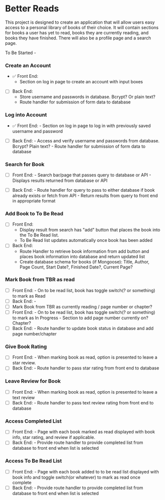 # Better Reads

This  project is designed to create an application that will allow users easy access to a  personal library of books of their choice. It will contain sections for books a user has yet to read, books they are currently reading, and books they have finished. There will also be a profile page and a search page. 

To Be Started - 
### Create an Account
 -  ✅ Front End:
    - Section on log in page to create an account with input boxes
 - [ ] Back End: 
    - Store username and passwords in database. Bcrypt? Or plain text? 
    - Route handler for submission of form data to database 

### Log into Account 
- ✅ Front End:
        - Section on log in page to log in with previously saved username and password
- [ ] Back End: 
        - Access and verify username and passwords from database. Bcrypt? Plain text? 
        - Route handler for submission of form data to database 

    
### Search for Book
 - [ ] Front End:
        - Search bar/page that passes query to database or API 
        - Displays results returned from database or API
 - [ ] Back End:
        - Route handler for query to pass to either database if book already exists or fetch from API
        - Return results from query to front end in appropriate format


### Add Book to To Be Read

- [ ] Front End:
     - Display result from search has "add" button that places the book into the To Be Read list.
     - To Be Read list updates automatically once book has been added
- [ ] Back End:
     - Route Handler to retrieve book information from add button and places book information into database and return updated list
     - Create database schema for books (if Mongoose): Title, Author, Page Count, Start Date?, Finished Date?, Current Page?

### Mark Book from TBR as read
- [ ] Front End:
      - On to be read list, book has toggle switch(? or something) to mark as Read
- [ ] Back End:
      - 
- [ ] Mark Book from TBR as currently reading / page number or chapter?
- [ ] Front End:
      - On to be read list, book has toggle switch(? or something) to mark as In Progress
      - Section to add page number currently on? Chapter? 
- [ ] Back End:
      - Route handler to update book status in database and add page number/chapter

### Give Book Rating
 - [ ] Front End:
        - When marking book as read, option is presented to leave a star review. 
 - [ ] Back End:
        - Route handler to pass star rating from front end to database 

### Leave Review for Book
 - [ ] Front End:
        - When marking book as read, option is presented to leave a text review
 - [ ] Back End:
        - Route handler to pass text review rating from front end to database 

  ### Access Completed List
- [ ] Front End:
        - Page with each book marked as read displayed with book info, star rating, and review if applicable.
- [ ] Back End:
        - Provide route handler to provide completed list from database to front end when list is selected

###  Access To Be Read List
- [ ] Front End:
        - Page with each book added to to be read list displayed with book info and toggle switch(or whatever) to mark as read once complete
- [ ] Back End:
        - Provide route handler to provide completed list from database to front end when list is selected
